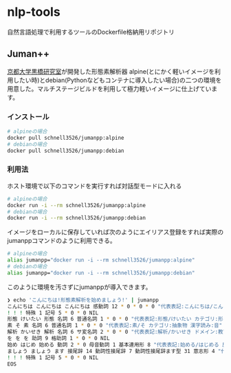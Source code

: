 # nlp-tools
自然言語処理で利用するツールのDockerfile格納用リポジトリ

## Juman++
[京都大学黒橋研究室](https://nlp.ist.i.kyoto-u.ac.jp/?JUMAN%2B%2B)が開発した形態素解析器
alpine(とにかく軽いイメージを利用したい時)とdebian(Pythonなどもコンテナに導入したい場合)の二つの環境を用意した。マルチステージビルドを利用して極力軽いイメージに仕上げています。

### インストール
```bash
# alpineの場合
docker pull schnell3526/jumanpp:alpine
# debianの場合
docker pull schnell3526/jumanpp:debian
```

### 利用法

ホスト環境で以下のコマンドを実行すれば対話型モードに入れる
```bash
# alpineの場合
docker run -i --rm schnell3526/jumanpp:alpine
# debianの場合
docker run -i --rm schnell3526/jumanpp:debian
```

イメージをローカルに保存していれば次のようにエイリアス登録をすれば実際のjumanppコマンドのように利用できる。
```bash
# alpineの場合
alias jumanpp="docker run -i --rm schnell3526/jumanpp:alpine"
# debianの場合
alias jumanpp="docker run -i --rm schnell3526/jumanpp:debian"
```
このように環境を汚さずにjumanppが導入できます。
```bash
❯ echo 'こんにちは!形態素解析を始めましょう!' | jumanpp
こんにちは こんにちは こんにちは 感動詞 12 * 0 * 0 * 0 "代表表記:こんにちは/こんにちは"
! ! ! 特殊 1 記号 5 * 0 * 0 NIL
形態 けいたい 形態 名詞 6 普通名詞 1 * 0 * 0 "代表表記:形態/けいたい カテゴリ:形・模様"
素 そ 素 名詞 6 普通名詞 1 * 0 * 0 "代表表記:素/そ カテゴリ:抽象物 漢字読み:音"
解析 かいせき 解析 名詞 6 サ変名詞 2 * 0 * 0 "代表表記:解析/かいせき ドメイン:教育・学習;科学・技術 カテゴリ:抽象物"
を を を 助詞 9 格助詞 1 * 0 * 0 NIL
始め はじめ 始める 動詞 2 * 0 母音動詞 1 基本連用形 8 "代表表記:始める/はじめる 反義:動詞:終える/おえる 自他動詞:自:始まる/はじまる 付属動詞候補（基本）"
ましょう ましょう ます 接尾辞 14 動詞性接尾辞 7 動詞性接尾辞ます型 31 意志形 4 "代表表記:ます/ます"
! ! ! 特殊 1 記号 5 * 0 * 0 NIL
EOS
```
